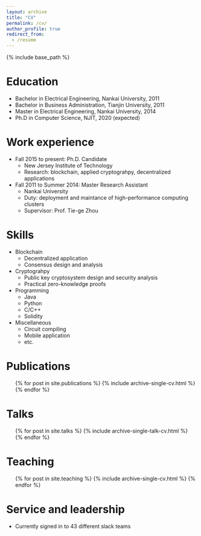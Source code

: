 ```yaml
---
layout: archive
title: "CV"
permalink: /cv/
author_profile: true
redirect_from:
  - /resume
---
```


{% include base_path %}

Education
======
* Bachelor in Electrical Engineering, Nankai University, 2011
* Bachelor in Business Administration, Tianjin University, 2011
* Master in Electrical Engineering, Nankai University, 2014
* Ph.D in Computer Science, NJIT, 2020 (expected)

Work experience
======
* Fall 2015 to present: Ph.D. Candidate
  * New Jersey Institute of Technology
  * Research: blockchain, applied cryptograhpy, decentralized applications
* Fall 2011 to Summer 2014: Master Research Assistant
  * Nankai University
  * Duty: deployment and maintance of high-performance computing clusters
  * Supervisor: Prof. Tie-ge Zhou
  
  
Skills
======
* Blockchain
  * Decentralized application
  * Consensus design and analysis
* Cryptograhpy
  * Public key cryptosystem design and security analysis
  * Practical zero-knowledge proofs
* Programming
  * Java
  * Python
  * C/C++
  * Solidity
* Miscellaneous
  * Circuit compiling
  * Mobile application
  * etc.

Publications
======
  <ul>{% for post in site.publications %}
    {% include archive-single-cv.html %}
  {% endfor %}</ul>
  
Talks
======
  <ul>{% for post in site.talks %}
    {% include archive-single-talk-cv.html %}
  {% endfor %}</ul>
  
Teaching
======
  <ul>{% for post in site.teaching %}
    {% include archive-single-cv.html %}
  {% endfor %}</ul>
  
Service and leadership
======
* Currently signed in to 43 different slack teams
